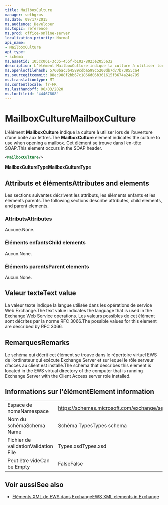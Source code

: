 ```yaml
---
title: MailboxCulture
manager: sethgros
ms.date: 09/17/2015
ms.audience: Developer
ms.topic: reference
ms.prod: office-online-server
localization_priority: Normal
api_name:
- MailboxCulture
api_type:
- schema
ms.assetid: 105cc061-3c35-455f-b102-8023e2055632
description: L’élément MailboxCulture indique la culture à utiliser lors de l’ouverture d’une boîte aux lettres. Cet élément se trouve dans l’en-tête SOAP.
ms.openlocfilehash: 5760bac3b4589cdba599c5200db7d77b73855ca4
ms.sourcegitcommit: 88ec988f2bb67c1866d06b361615f3674a24e795
ms.translationtype: MT
ms.contentlocale: fr-FR
ms.lasthandoff: 06/03/2020
ms.locfileid: "44467808"
---
```

# <a name="mailboxculture"></a><span data-ttu-id="65054-104">MailboxCulture</span><span class="sxs-lookup"><span data-stu-id="65054-104">MailboxCulture</span></span>

<span data-ttu-id="65054-105">L’élément **MailboxCulture** indique la culture à utiliser lors de l’ouverture d’une boîte aux lettres.</span><span class="sxs-lookup"><span data-stu-id="65054-105">The **MailboxCulture** element indicates the culture to use when opening a mailbox.</span></span> <span data-ttu-id="65054-106">Cet élément se trouve dans l’en-tête SOAP.</span><span class="sxs-lookup"><span data-stu-id="65054-106">This element occurs in the SOAP header.</span></span> 
  
```xml
<MailboxCulture/>
```

<span data-ttu-id="65054-107">**MailboxCultureType**</span><span class="sxs-lookup"><span data-stu-id="65054-107">**MailboxCultureType**</span></span>

## <a name="attributes-and-elements"></a><span data-ttu-id="65054-108">Attributs et éléments</span><span class="sxs-lookup"><span data-stu-id="65054-108">Attributes and elements</span></span>

<span data-ttu-id="65054-109">Les sections suivantes décrivent les attributs, les éléments enfants et les éléments parents.</span><span class="sxs-lookup"><span data-stu-id="65054-109">The following sections describe attributes, child elements, and parent elements.</span></span>
  
### <a name="attributes"></a><span data-ttu-id="65054-110">Attributs</span><span class="sxs-lookup"><span data-stu-id="65054-110">Attributes</span></span>

<span data-ttu-id="65054-111">Aucune.</span><span class="sxs-lookup"><span data-stu-id="65054-111">None.</span></span>
  
### <a name="child-elements"></a><span data-ttu-id="65054-112">Éléments enfants</span><span class="sxs-lookup"><span data-stu-id="65054-112">Child elements</span></span>

<span data-ttu-id="65054-113">Aucun.</span><span class="sxs-lookup"><span data-stu-id="65054-113">None.</span></span>
  
### <a name="parent-elements"></a><span data-ttu-id="65054-114">Éléments parents</span><span class="sxs-lookup"><span data-stu-id="65054-114">Parent elements</span></span>

<span data-ttu-id="65054-115">Aucun.</span><span class="sxs-lookup"><span data-stu-id="65054-115">None.</span></span>
  
## <a name="text-value"></a><span data-ttu-id="65054-116">Valeur texte</span><span class="sxs-lookup"><span data-stu-id="65054-116">Text value</span></span>

<span data-ttu-id="65054-117">La valeur texte indique la langue utilisée dans les opérations de service Web Exchange.</span><span class="sxs-lookup"><span data-stu-id="65054-117">The text value indicates the language that is used in the Exchange Web Service operations.</span></span> <span data-ttu-id="65054-118">Les valeurs possibles de cet élément sont décrites par la norme RFC 3066.</span><span class="sxs-lookup"><span data-stu-id="65054-118">The possible values for this element are described by RFC 3066.</span></span>
  
## <a name="remarks"></a><span data-ttu-id="65054-119">Remarques</span><span class="sxs-lookup"><span data-stu-id="65054-119">Remarks</span></span>

<span data-ttu-id="65054-120">Le schéma qui décrit cet élément se trouve dans le répertoire virtuel EWS de l’ordinateur qui exécute Exchange Server et sur lequel le rôle serveur d’accès au client est installé.</span><span class="sxs-lookup"><span data-stu-id="65054-120">The schema that describes this element is located in the EWS virtual directory of the computer that is running Exchange Server with the Client Access server role installed.</span></span>
  
## <a name="element-information"></a><span data-ttu-id="65054-121">Informations sur l'élément</span><span class="sxs-lookup"><span data-stu-id="65054-121">Element information</span></span>

|||
|:-----|:-----|
|<span data-ttu-id="65054-122">Espace de noms</span><span class="sxs-lookup"><span data-stu-id="65054-122">Namespace</span></span>  <br/> |https://schemas.microsoft.com/exchange/services/2006/types  <br/> |
|<span data-ttu-id="65054-123">Nom du schéma</span><span class="sxs-lookup"><span data-stu-id="65054-123">Schema Name</span></span>  <br/> |<span data-ttu-id="65054-124">Schéma Types</span><span class="sxs-lookup"><span data-stu-id="65054-124">Types schema</span></span>  <br/> |
|<span data-ttu-id="65054-125">Fichier de validation</span><span class="sxs-lookup"><span data-stu-id="65054-125">Validation File</span></span>  <br/> |<span data-ttu-id="65054-126">Types.xsd</span><span class="sxs-lookup"><span data-stu-id="65054-126">Types.xsd</span></span>  <br/> |
|<span data-ttu-id="65054-127">Peut être vide</span><span class="sxs-lookup"><span data-stu-id="65054-127">Can be Empty</span></span>  <br/> |<span data-ttu-id="65054-128">False</span><span class="sxs-lookup"><span data-stu-id="65054-128">False</span></span>  <br/> |
   
## <a name="see-also"></a><span data-ttu-id="65054-129">Voir aussi</span><span class="sxs-lookup"><span data-stu-id="65054-129">See also</span></span>

- [<span data-ttu-id="65054-130">Éléments XML de EWS dans Exchange</span><span class="sxs-lookup"><span data-stu-id="65054-130">EWS XML elements in Exchange</span></span>](ews-xml-elements-in-exchange.md)

